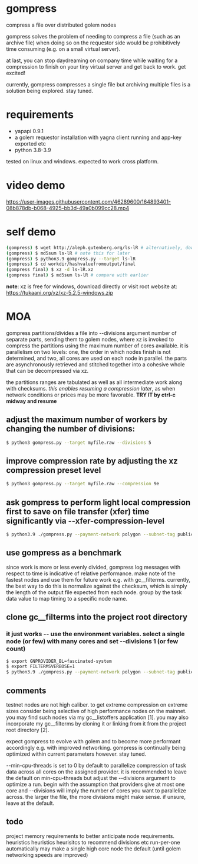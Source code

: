# gompress
compress a file over distributed golem nodes

gompress solves the problem of needing to compress a file (such as an archive file) when doing so on the requestor side would be prohibitively time consuming (e.g. on a small virtual server).

at last, you can stop daydreaming on company time while waiting for a compression to finish on your tiny virtual server and get back to work. get excited!

currently, gompress compresses a single file but archiving multiple files is a solution being explored. stay tuned.

# requirements
- yapapi 0.9.1
- a golem requestor installation with yagna client running and app-key exported etc
- python 3.8-3.9

tested on linux and windows. expected to work cross platform.

# video demo

https://user-images.githubusercontent.com/46289600/164893401-08b878db-b068-4925-bb3d-49a0b099cc28.mp4

# self demo
```bash
(gompress) $ wget http://aleph.gutenberg.org/ls-lR # alternatively, download with your browser
(gompress) $ md5sum ls-lR # note this for later
(gompress) $ python3.9 gompress.py --target ls-lR
(gompress) $ cd workdir/hashvaluefromoutput/final
(gompress final) $ xz -d ls-lR.xz
(gompress final) $ md5sum ls-lR # compare with earlier
```

**note**: xz is free for windows, download directly or visit root website at: https://tukaani.org/xz/xz-5.2.5-windows.zip

# MOA
gompress partitions/divides a file into --divisions argument number of separate parts, sending them to golem nodes, where xz is invoked to compress the partitions using the maximum number of cores available. it is parallelism on two levels: one, the order in which nodes finish is not determined, and two, all cores are used on each node in parallel. the parts are asynchronously retrieved and stitched together into a cohesive whole that can be decompressed via xz.

the partitions ranges are tabulated as well as all intermediate work along with checksums. *this enables resuming a compression later*, as when network conditions or prices may be more favorable. **TRY IT by ctrl-c midway and resume**

## adjust the maximum number of workers by changing the number of divisions:
```bash
$ python3 gompress.py --target myfile.raw --divisions 5
```

## improve compression rate by adjusting the xz compression preset level 
```bash
$ python3 gompress.py --target myfile.raw --compression 9e
```

## ask gompress to perform light local compression first to save on file transfer (xfer) time significantly via --xfer-compression-level

```bash
$ python3.9 ./gompress.py --payment-network polygon --subnet-tag public-beta --target myfile.raw --divisions 10 --compression=9e --xfer-compression-level 1
```

## use gompress as a benchmark
since work is more or less evenly divided, gompress log messages with respect to time is indicative of relative performance. make note of the fastest nodes and use them for future work e.g. with gc__filterms. currently, the best way to do this is normalize against the checksum, which is simply the length of the output file expected from each node. group by the task data value to map timing to a specific node name.

## clone gc__filterms into the project root directory
### it just works -- use the environment variables. select a single node (or few) with many cores and set --divisions 1 (or few count)
```bash
$ export GNPROVIDER_BL=fascinated-system
$ export FILTERMSVERBOSE=1
$ python3.9 ./gompress.py --payment-network polygon --subnet-tag public-beta --target myfilelarge.raw --divisions 10 --compression=9e --xfer-compression-level 1
```

## comments
testnet nodes are not high caliber. to get extreme compression on extreme sizes consider being selective of high performance nodes on the mainnet. you may find such nodes via my gc__listoffers application [1]. you may also incorporate my gc__filterms by cloning it or linking from it from the project root directory [2].

expect gompress to evolve with golem and to become more performant accordingly e.g. with improved networking. gompress is continually being optimized within current parameters however. stay tuned.

--min-cpu-threads is set to 0 by default to parallelize compression of task data across all cores on the assigned provider. it is recommended to leave the default on min-cpu-threads but adjust the --divisions argument to optimize a run. begin with the assumption that providers give at most one core and --divisions will imply the number of cores you want to parallelize across. the larger the file, the more divisions might make sense. if unsure, leave at the default.

## todo
project memory requirements to better anticipate node requirements.
heuristics heuristics heurisitcs to recommend divisions etc run-per-one automatically
may make a single high core node the default (until golem networking speeds are improved)

